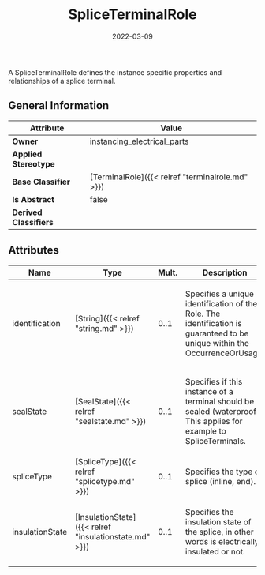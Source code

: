 ﻿---
title: SpliceTerminalRole
toc: false
type: specs
date: "2022-03-09"
draft: false
specification: VEC
version: 2.0.0
documentType: "Recommendation"
elementType: Class
classes:
  - SpliceTerminalRole
menu_name: vec-2.0.0
---
<p>A SpliceTerminalRole defines the instance specific properties and relationships of a splice terminal. </p>

## General Information

| Attribute               | Value |
|-------------------------|-------|
| **Owner**               | instancing_electrical_parts |
| **Applied Stereotype**  |   |
| **Base Classifier**     | [TerminalRole]({{< relref "terminalrole.md" >}})<br/>  |
| **Is Abstract**         | false |
| **Derived Classifiers** |   |

## Attributes
|  Name  |  Type  |  Mult.  |  Description  |  Owning Classifier  |
|--------|--------|---------|---------------|--------------|
|identification | [String]({{< relref "string.md" >}}) | 0..1 | <p> Specifies a unique identification of the Role. The identification is guaranteed to be unique within the OccurrenceOrUsage.      </p> | [Role]({{< relref "role.md" >}}) |
|sealState | [SealState]({{< relref "sealstate.md" >}}) | 0..1 | <p>Specifies if this instance of a terminal should be sealed (waterproof). This applies for example to SpliceTerminals.  </p> | [TerminalRole]({{< relref "terminalrole.md" >}}) |
|spliceType | [SpliceType]({{< relref "splicetype.md" >}}) | 0..1 | <p>Specifies the type of splice (inline, end).  </p> | [SpliceTerminalRole]({{< relref "spliceterminalrole.md" >}}) |
|insulationState | [InsulationState]({{< relref "insulationstate.md" >}}) | 0..1 | <p>Specifies the insulation state of the splice, in other words is electrically insulated or not.  </p> | [SpliceTerminalRole]({{< relref "spliceterminalrole.md" >}}) |

